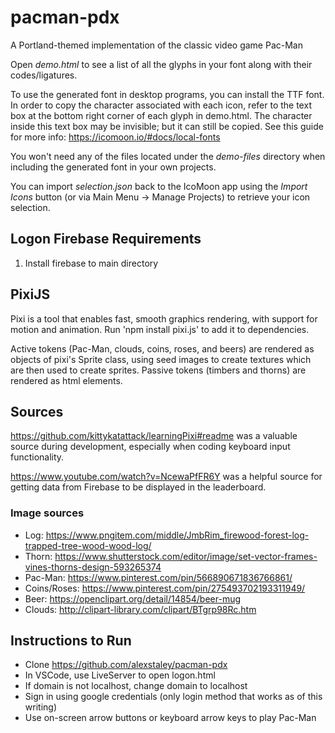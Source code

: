 # pacman-pdx

A Portland-themed implementation of the classic video game Pac-Man

Open _demo.html_ to see a list of all the glyphs in your font along with their codes/ligatures.

To use the generated font in desktop programs, you can install the TTF font. In order to copy the character associated with each icon, refer to the text box at the bottom right corner of each glyph in demo.html. The character inside this text box may be invisible; but it can still be copied. See this guide for more info: https://icomoon.io/#docs/local-fonts

You won't need any of the files located under the _demo-files_ directory when including the generated font in your own projects.

You can import _selection.json_ back to the IcoMoon app using the _Import Icons_ button (or via Main Menu → Manage Projects) to retrieve your icon selection.

## Logon Firebase Requirements

1. Install firebase to main directory

## PixiJS

Pixi is a tool that enables fast, smooth graphics rendering, with support for motion and animation. Run 'npm install pixi.js' to add it to dependencies.

Active tokens (Pac-Man, clouds, coins, roses, and beers) are rendered as objects of pixi's Sprite class, using seed images to create textures which are then used to create sprites. Passive tokens (timbers and thorns) are rendered as html elements.

## Sources

https://github.com/kittykatattack/learningPixi#readme was a valuable source during development, especially when coding keyboard input functionality.

https://www.youtube.com/watch?v=NcewaPfFR6Y was a helpful source for getting data from Firebase to be displayed in the leaderboard. 

### Image sources

- Log: https://www.pngitem.com/middle/JmbRim_firewood-forest-log-trapped-tree-wood-wood-log/
- Thorn: https://www.shutterstock.com/editor/image/set-vector-frames-vines-thorns-design-593265374
- Pac-Man: https://www.pinterest.com/pin/566890671836766861/
- Coins/Roses: https://www.pinterest.com/pin/275493702193311949/
- Beer: https://openclipart.org/detail/14854/beer-mug
- Clouds: http://clipart-library.com/clipart/BTgrp98Rc.htm

## Instructions to Run
- Clone https://github.com/alexstaley/pacman-pdx
- In VSCode, use LiveServer to open logon.html
- If domain is not localhost, change domain to localhost
- Sign in using google credentials (only login method that works as of this writing)
- Use on-screen arrow buttons or keyboard arrow keys to play Pac-Man